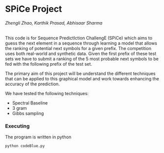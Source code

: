 # SPiCe Project

###### Zhengli Zhao, Karthik Prasad, Abhisaar Sharma

This code is for Sequence PredictIction ChallengE (SPiCe) which aims to guess the next element in a sequence through learning a model that allows the ranking of potential next symbols for a given prefix. The competition uses both real-world and synthetic data. Given the first prefix of these test sets we have to submit a ranking of the 5 most probable next symbols to be fed with the following prefix of the test set.

The primary aim of this project will be understand the different techniques that can be applied to this graphical model and work towards enhancing the accuracy of the prediction. 

We have tested the following techniques:
- Spectral Baseline
- 3 gram
- Gibbs sampling

### Executing
The program is written in python 
```sh
python codeBlue.py
```


